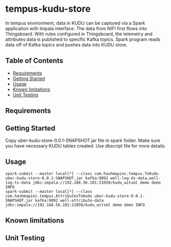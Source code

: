 # tempus-kudu-store
In tempus environment, data in KUDU can be captured via a Spark application with Impala interface. The data from NIFI
first flows into Thingsboard. With rules configured in Thingsboard, the telemetry and attributes data is published to
specific Kafka topics. Spark program reads data off of Kafka topics and pushes data into KUDU store.

## Table of Contents

- [Requirements](#requirements)
- [Getting Started](#getting-started)
- [Usage](#usage)
- [Known limitations](#limitations)
- [Unit Testing](#unit-testing)

## Requirements

## Getting Started

Copy uber-kudu-store-0.0.1-SNAPSHOT.jar file in spark folder.
Make sure you have necessary KUDU tables created. Use dbscript file for more details.

## Usage

    spark-submit --master local[*] --class com.hashmapinc.tempus.ToKudu uber-kudu-store-0.0.1-SNAPSHOT.jar kafka:9092 well-log-ds-data,well-log-ts-data jdbc:impala://192.168.56.101:21050/kudu_witsml demo demo INFO
    spark-submit --master local[*] --class com.hashmapinc.tempus.AttributesToKudu uber-kudu-store-0.0.1-SNAPSHOT.jar kafka:9092 well-attribute-data jdbc:impala://192.168.56.101:21050/kudu_witsml demo demo INFO


## Known limitations

## Unit Testing